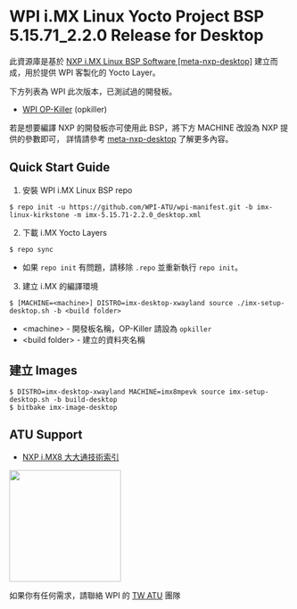 <h1>WPI i.MX Linux Yocto Project BSP 5.15.71_2.2.0 Release for Desktop</h1>

此資源庫是基於 [NXP i.MX Linux BSP Software \[meta-nxp-desktop\]](https://github.com/nxp-imx/meta-nxp-desktop) 建立而成，用於提供 WPI 客製化的 Yocto Layer。

下方列表為 WPI 此次版本，已測試過的開發板。

* [WPI OP-Killer](https://www.wpgdadatong.com/tw/solution/detail/36783) (opkiller)

若是想要編譯 NXP 的開發板亦可使用此 BSP，將下方 MACHINE 改設為 NXP 提供的參數即可，
詳情請參考 [meta-nxp-desktop](https://github.com/nxp-imx/meta-nxp-desktop) 了解更多內容。

## Quick Start Guide

1. <a>安裝 WPI i.MX Linux BSP repo</a>

```!
$ repo init -u https://github.com/WPI-ATU/wpi-manifest.git -b imx-linux-kirkstone -m imx-5.15.71-2.2.0_desktop.xml
```

2. 下載 <a>i.MX Yocto Layers</a>

```!
$ repo sync
```

* 如果 ``repo init`` 有問題，請移除 ``.repo`` 並重新執行 ``repo init``。

3. 建立 <a>i.MX 的編譯環境</a>

```
$ [MACHINE=<machine>] DISTRO=imx-desktop-xwayland source ./imx-setup-desktop.sh -b <build folder>
```

* \<machine\> - 開發板名稱，OP-Killer 請設為 ``opkiller``
* \<build folder\> - 建立的資料夾名稱

## 建立 Images

```!
$ DISTRO=imx-desktop-xwayland MACHINE=imx8mpevk source imx-setup-desktop.sh -b build-desktop
$ bitbake imx-image-desktop
```

## ATU Support

* [NXP i.MX8 大大通技術索引](https://hackmd.io/@WPI-ATU-TW1/Bk3zvW0Ts/https%3A%2F%2Fhackmd.io%2FXC9STgFjSs6_vadDkO0YSA%3Fboth?utm_source=preview-mode&utm_medium=rec)

<img src="https://hackmd.io/_uploads/Hy773SVvn.png"  width="200" height="200">

如果你有任何需求，請聯絡 WPI 的 [TW ATU](mailto:wpi.atu.github@wpi-group.com) 團隊
